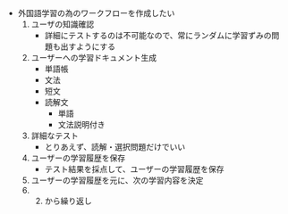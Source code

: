 - 外国語学習の為のワークフローを作成したい
    1. ユーザの知識確認
        - 詳細にテストするのは不可能なので、常にランダムに学習ずみの問題も出すようにする
    2. ユーザーへの学習ドキュメント生成
        - 単語帳
        - 文法
        - 短文
        - 読解文
            - 単語
            - 文法説明付き
    3. 詳細なテスト
        - とりあえず、読解・選択問題だけでいい
    4. ユーザーの学習履歴を保存
        - テスト結果を採点して、ユーザーの学習履歴を保存
    5. ユーザーの学習履歴を元に、次の学習内容を決定
    6. 2. から繰り返し
